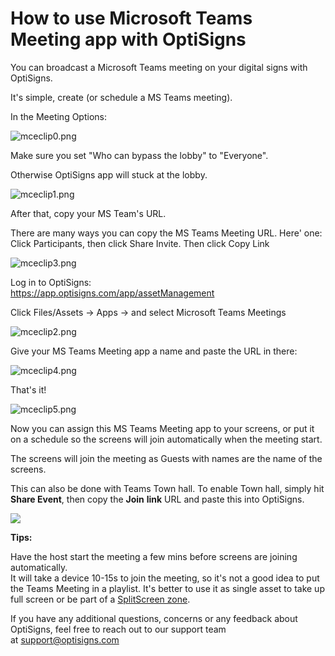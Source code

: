 # How to use Microsoft Teams Meeting app with OptiSigns

You can broadcast a Microsoft Teams meeting on your digital signs with OptiSigns.

It's simple, create (or schedule a MS Teams meeting).

In the Meeting Options:

![mceclip0.png](https://support.optisigns.com/hc/article_attachments/4404053182483)

Make sure you set "Who can bypass the lobby" to "Everyone".

Otherwise OptiSigns app will stuck at the lobby.

![mceclip1.png](https://support.optisigns.com/hc/article_attachments/4404053190163)

After that, copy your MS Team's URL.

There are many ways you can copy the MS Teams Meeting URL. Here' one:  
Click Participants, then click Share Invite. Then click Copy Link

![mceclip3.png](https://support.optisigns.com/hc/article_attachments/4404053323411)

Log in to OptiSigns:  
<https://app.optisigns.com/app/assetManagement>

Click Files/Assets -> Apps -> and select Microsoft Teams Meetings

![mceclip2.png](https://support.optisigns.com/hc/article_attachments/4404053219347)

Give your MS Teams Meeting app a name and paste the URL in there:

![mceclip4.png](https://support.optisigns.com/hc/article_attachments/4404053339411)

That's it!

![mceclip5.png](https://support.optisigns.com/hc/article_attachments/4404045864339)

Now you can assign this MS Teams Meeting app to your screens, or put it on a schedule so the screens will join automatically when the meeting start.

The screens will join the meeting as Guests with names are the name of the screens.

This can also be done with Teams Town hall. To enable Town hall, simply hit **Share Event**, then copy the **Join** **link** URL and paste this into OptiSigns.

![](https://support.optisigns.com/hc/article_attachments/38297330621459)

**Tips:**

Have the host start the meeting a few mins before screens are joining automatically.  
It will take a device 10-15s to join the meeting, so it's not a good idea to put the Teams Meeting in a playlist. It's better to use it as single asset to take up full screen or be part of a [SplitScreen zone](https://support.optisigns.com/hc/en-us/articles/360026559573).

If you have any additional questions, concerns or any feedback about OptiSigns, feel free to reach out to our support team at [support@optisigns.com](mailto:support@optisigns.com)